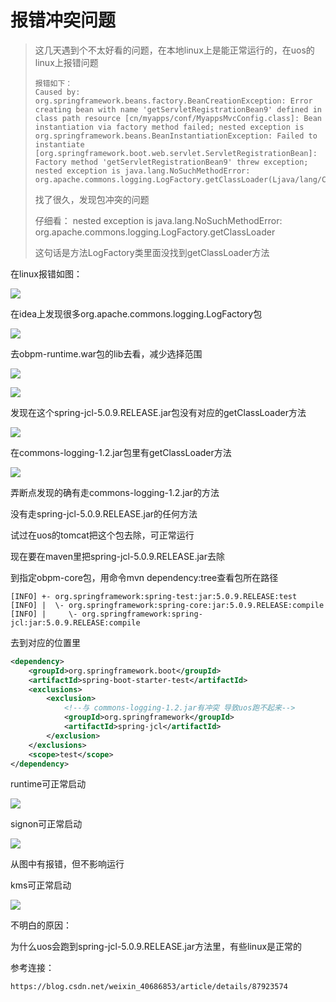 # 报错冲突问题

> 这几天遇到个不太好看的问题，在本地linux上是能正常运行的，在uos的linux上报错问题
>
> ```
> 报错如下：
> Caused by: org.springframework.beans.factory.BeanCreationException: Error creating bean with name 'getServletRegistrationBean9' defined in class path resource [cn/myapps/conf/MyappsMvcConfig.class]: Bean instantiation via factory method failed; nested exception is org.springframework.beans.BeanInstantiationException: Failed to instantiate [org.springframework.boot.web.servlet.ServletRegistrationBean]: Factory method 'getServletRegistrationBean9' threw exception; nested exception is java.lang.NoSuchMethodError: org.apache.commons.logging.LogFactory.getClassLoader(Ljava/lang/Class;)Ljava/lang/ClassLoader;
> ```
>
> 找了很久，发现包冲突的问题
>
> 仔细看：
> nested exception is java.lang.NoSuchMethodError: org.apache.commons.logging.LogFactory.getClassLoader
>
> 这句话是方法LogFactory类里面没找到getClassLoader方法

在linux报错如图：

![](https://i.loli.net/2020/03/04/shyRS4YcNx91aZB.png)

在idea上发现很多org.apache.commons.logging.LogFactory包

![](https://i.loli.net/2020/03/04/jgRBwDcpuIUr3MH.png)

去obpm-runtime.war包的lib去看，减少选择范围

![](https://i.loli.net/2020/03/04/UN8tClpYmnEOrLc.png)

![](https://i.loli.net/2020/03/04/z6munZFCMKP85RD.png)

发现在这个spring-jcl-5.0.9.RELEASE.jar包没有对应的getClassLoader方法

![](https://i.loli.net/2020/03/04/njsJ7Lm8RIFAokq.png)

在commons-logging-1.2.jar包里有getClassLoader方法

![](https://i.loli.net/2020/03/04/WHromTjBnS5lEJz.png)

弄断点发现的确有走commons-logging-1.2.jar的方法

没有走spring-jcl-5.0.9.RELEASE.jar的任何方法

试过在uos的tomcat把这个包去除，可正常运行

现在要在maven里把spring-jcl-5.0.9.RELEASE.jar去除

到指定obpm-core包，用命令mvn dependency:tree查看包所在路径

```
[INFO] +- org.springframework:spring-test:jar:5.0.9.RELEASE:test
[INFO] |  \- org.springframework:spring-core:jar:5.0.9.RELEASE:compile
[INFO] |     \- org.springframework:spring-jcl:jar:5.0.9.RELEASE:compile
```

去到对应的位置里

```xml
<dependency>
	<groupId>org.springframework.boot</groupId>
	<artifactId>spring-boot-starter-test</artifactId>
	<exclusions>
		<exclusion>
			<!--与 commons-logging-1.2.jar有冲突 导致uos跑不起来-->
			<groupId>org.springframework</groupId>
			<artifactId>spring-jcl</artifactId>
		</exclusion>
	</exclusions>
	<scope>test</scope>
</dependency>
```



runtime可正常启动

![](https://i.loli.net/2020/03/04/n1FpMl7ghKHiGVo.png)



signon可正常启动

![](https://i.loli.net/2020/03/04/6jUiqWvYd1IQ5GB.png)

从图中有报错，但不影响运行



kms可正常启动

![](https://i.loli.net/2020/03/04/gkWHoAMaDUK53jG.png)

不明白的原因：

为什么uos会跑到spring-jcl-5.0.9.RELEASE.jar方法里，有些linux是正常的

参考连接：

```
https://blog.csdn.net/weixin_40686853/article/details/87923574
```

